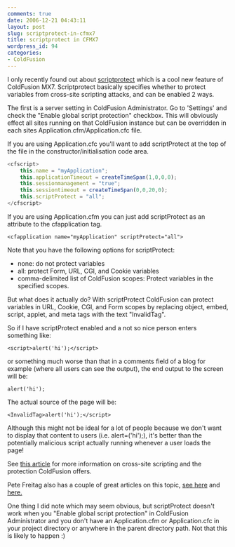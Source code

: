 ```yaml
---
comments: true
date: 2006-12-21 04:43:11
layout: post
slug: scriptprotect-in-cfmx7
title: scriptprotect in CFMX7
wordpress_id: 94
categories:
- ColdFusion
---
```


I only recently found out about [scriptprotect](http://www.chapter31.com/createTimeSpan(1,0,0,0)) which is a cool new feature of ColdFusion MX7. Scriptprotect basically specifies whether to protect variables from cross-site scripting attacks, and can be enabled 2 ways.

The first is a server setting in ColdFusion Administrator. Go to 'Settings' and check the "Enable global script protection" checkbox. This will obviously effect all sites running on that ColdFusion instance but can be overridden in each sites Application.cfm/Application.cfc file.

If you are using Application.cfc you'll want to add scriptProtect at the top of the file in the constructor/initialisation code area.

``` javascript
<cfscript>
	this.name = "myApplication"; 
	this.applicationTimeout = createTimeSpan(1,0,0,0); 
	this.sessionmanagement = "true";
	this.sessiontimeout = createTimeSpan(0,0,20,0); 
	this.scriptProtect = "all"; 
</cfscript>
```

If you are using Application.cfm you can just add scriptProtect as an attribute to the cfapplication tag.

	<cfapplication name="myApplication" scriptProtect="all">

Note that you have the following options for scriptProtect:

  * none: do not protect variables
  * all: protect Form, URL, CGI, and Cookie variables
  * comma-delimited list of ColdFusion scopes: Protect variables in the specified scopes.

But what does it actually do? With scriptProtect ColdFusion can protect variables in URL, Cookie, CGI, and Form scopes by replacing object, embed, script, applet, and meta tags with the text "InvalidTag". 

So if I have scriptProtect enabled and a not so nice person enters something like:
    
    <script>alert('hi');</script>

or something much worse than that in a comments field of a blog for example (where all users can see the output), the end output to the screen will be:
    
    alert('hi');

The actual source of the page will be:
    
    <InvalidTag>alert('hi');</script>

Although this might not be ideal for a lot of people because we don't want to display that content to users (i.e. alert=('hi');), it's better than the potentially malicious script actually running whenever a user loads the page!

See [this article](http://livedocs.macromedia.com/coldfusion/7/htmldocs/wwhelp/wwhimpl/common/html/wwhelp.htm?context=ColdFusion_Documentation&file=00001176.htm) for more information on cross-site scripting and the protection ColdFusion offers.

Pete Freitag also has a couple of great articles on this topic, [see here](http://www.petefreitag.com/item/362.cfm) and [here.](http://www.petefreitag.com/item/363.cfm)

One thing I did note which may seem obvious, but scriptProtect doesn't work when you "Enable global script protection" in ColdFusion Administrator and you don't have an Application.cfm or Application.cfc in your project directory or anywhere in the parent directory path. Not that this is likely to happen :)
